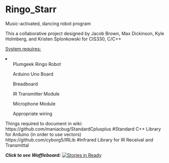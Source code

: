 # Ringo_Starr
Music-activated, dancing robot program
<p>
This a collaborative project designed by Jacob Brown, Max Dickinson, Kyle Holmberg, and Kristen Splonkowski for CIS330, C/C++
</p>

<u>System requires:</u>
<li>
  <ul>Plumgeek Ringo Robot</ul>
  <ul>Arduino Uno Board</ul>
  <ul>Breadboard</ul>
  <ul>IR Transmitter Module</ul>
  <ul>Microphone Module</ul>
  <ul>Appropriate wiring</ul>
</li>

<p>
Things required to document in wiki:
<br>
https://github.com/maniacbug/StandardCplusplus #Standard C++ Library for Arduino (in order to use vectors)
<br>
https://github.com/cyborg5/IRLib #Infrared Library for IR Receival and Transmittal
</p>

<em><b>Click to see Waffleboard:</b></em>
[![Stories in Ready](https://badge.waffle.io/duskykmh/Ringo_Starr.svg?label=ready&title=Ready)](http://waffle.io/duskykmh/Ringo_Starr)
